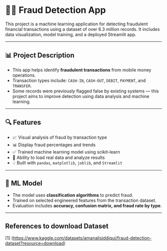 # 🕵️‍♀️ Fraud Detection App

This project is a machine learning application for detecting fraudulent financial transactions using a dataset of over 6.3 million records. It includes data visualization, model training, and a deployed Streamlit app.

---

## 📊 Project Description

- This app helps identify **fraudulent transactions** from mobile money operations.
- Transaction types include: `CASH-IN`, `CASH-OUT`, `DEBIT`, `PAYMENT`, and `TRANSFER`.
- Some records were previously flagged false by existing systems — this project aims to improve detection using data analysis and machine learning.

---



## 🔍 Features

- 📈 Visual analysis of fraud by transaction type
- 📊 Display fraud percentages and trends
- ✅ Trained machine learning model using scikit-learn
- 📂 Ability to load real data and analyze results
- 💡 Built with `pandas`, `matplotlib`, `joblib`, and `Streamlit`

---

## 🧠 ML Model

- The model uses **classification algorithms** to predict fraud.
- Trained on selected engineered features from the transaction dataset.
- Evaluation includes **accuracy, confusion matrix, and fraud rate by type**.

---


## References to download Dataset
[1] (https://www.kaggle.com/datasets/amanalisiddiqui/fraud-detection-dataset?resource=download)
